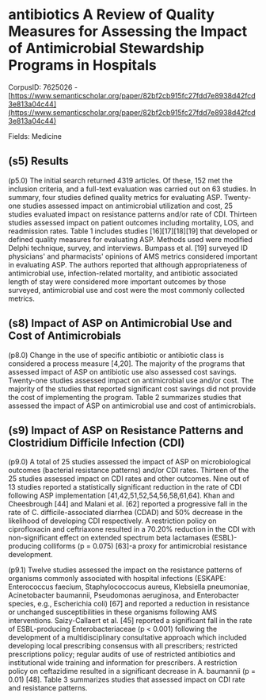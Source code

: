 # antibiotics A Review of Quality Measures for Assessing the Impact of Antimicrobial Stewardship Programs in Hospitals

CorpusID: 7625026 - [https://www.semanticscholar.org/paper/82bf2cb915fc27fdd7e8938d42fcd3e813a04c44](https://www.semanticscholar.org/paper/82bf2cb915fc27fdd7e8938d42fcd3e813a04c44)

Fields: Medicine

## (s5) Results
(p5.0) The initial search returned 4319 articles. Of these, 152 met the inclusion criteria, and a full-text evaluation was carried out on 63 studies. In summary, four studies defined quality metrics for evaluating ASP. Twenty-one studies assessed impact on antimicrobial utilization and cost, 25 studies evaluated impact on resistance patterns and/or rate of CDI. Thirteen studies assessed impact on patient outcomes including mortality, LOS, and readmission rates. Table 1 includes studies [16][17][18][19] that developed or defined quality measures for evaluating ASP. Methods used were modified Delphi technique, survey, and interviews. Bumpass et al. [19] surveyed ID physicians' and pharmacists' opinions of AMS metrics considered important in evaluating ASP. The authors reported that although appropriateness of antimicrobial use, infection-related mortality, and antibiotic associated length of stay were considered more important outcomes by those surveyed, antimicrobial use and cost were the most commonly collected metrics. 
## (s8) Impact of ASP on Antimicrobial Use and Cost of Antimicrobials
(p8.0) Change in the use of specific antibiotic or antibiotic class is considered a process measure [4,20]. The majority of the programs that assessed impact of ASP on antibiotic use also assessed cost savings. Twenty-one studies assessed impact on antimicrobial use and/or cost. The majority of the studies that reported significant cost savings did not provide the cost of implementing the program. Table 2 summarizes studies  that assessed the impact of ASP on antimicrobial use and cost of antimicrobials.  
## (s9) Impact of ASP on Resistance Patterns and Clostridium Difficile Infection (CDI)
(p9.0) A total of 25 studies  assessed the impact of ASP on microbiological outcomes (bacterial resistance patterns) and/or CDI rates. Thirteen of the 25 studies assessed impact on CDI rates and other outcomes. Nine out of 13 studies reported a statistically significant reduction in the rate of CDI following ASP implementation [41,42,51,52,54,56,58,61,64]. Khan and Cheesbrough [44] and Malani et al. [62] reported a progressive fall in the rate of C. difficile-associated diarrhea (CDAD) and 50% decrease in the likelihood of developing CDI respectively. A restriction policy on ciprofloxacin and ceftriaxone resulted in a 70.20% reduction in the CDI with non-significant effect on extended spectrum beta lactamases (ESBL)-producing colliforms (p = 0.075) [63]-a proxy for antimicrobial resistance development.

(p9.1) Twelve studies assessed the impact on the resistance patterns of organisms commonly associated with hospital infections (ESKAPE: Enterococcus faecium, Staphylococcocus aureus, Klebsiella pneumoniae, Acinetobacter baumannii, Pseudomonas aeruginosa, and Enterobacter species, e.g., Escherichia coli) [67] and reported a reduction in resistance or unchanged susceptibilities in these organisms following AMS interventions. Saizy-Callaert et al. [45] reported a significant fall in the rate of ESBL-producing Enterobacteriaceae (p < 0.001) following the development of a multidisciplinary consultative approach which included developing local prescribing consensus with all prescribers; restricted prescriptions policy; regular audits of use of restricted antibiotics and institutional wide training and information for prescribers. A restriction policy on ceftazidime resulted in a significant decrease in A. baumannii (p = 0.01) [48]. Table 3 summarizes studies that assessed impact on CDI rate and resistance patterns.  
